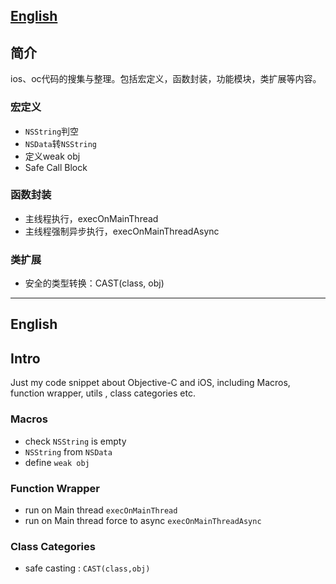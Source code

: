 ## [English](#english)

## 简介
ios、oc代码的搜集与整理。包括宏定义，函数封装，功能模块，类扩展等内容。

### 宏定义
- `NSString`判空
- `NSData`转`NSString`
- 定义weak obj
- Safe Call Block

### 函数封装
- 主线程执行，execOnMainThread
- 主线程强制异步执行，execOnMainThreadAsync

### 类扩展
- 安全的类型转换：CAST(class, obj)

-------
## English

## Intro
Just my code snippet about Objective-C and iOS, including Macros, function wrapper, utils , class categories etc.

### Macros
- check `NSString` is empty
- `NSString` from `NSData`
- define `weak obj`

### Function Wrapper
- run on Main thread `execOnMainThread`
- run on Main thread force to async `execOnMainThreadAsync`

### Class Categories
- safe casting : `CAST(class,obj)`
